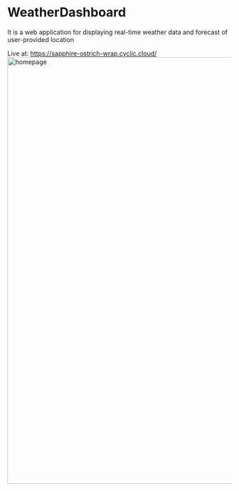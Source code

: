 # WeatherDashboard
It is a web application for displaying real-time weather data and forecast of user-provided location

Live at: https://sapphire-ostrich-wrap.cyclic.cloud/
<img width="959" alt="homepage" src="https://github.com/saini20/WeatherDashboard/assets/86351227/84a87a91-8962-4dfc-8282-b79e52c3e69e">
